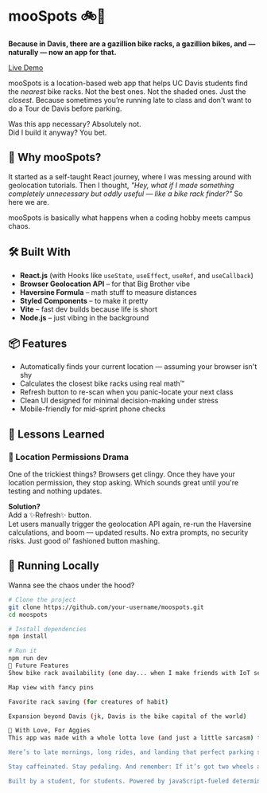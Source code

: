 # mooSpots 🚲📍

**Because in Davis, there are a gazillion bike racks, a gazillion bikes, and — naturally — now an app for that.**

[Live Demo](https://moospots.vercel.app)

mooSpots is a location-based web app that helps UC Davis students find the *nearest* bike racks. Not the best ones. Not the shaded ones. Just the *closest*. Because sometimes you’re running late to class and don't want to do a Tour de Davis before parking.

Was this app necessary? Absolutely not.  
Did I build it anyway? You bet.

## 🤔 Why mooSpots?

It started as a self-taught React journey, where I was messing around with geolocation tutorials. Then I thought, *"Hey, what if I made something completely unnecessary but oddly useful — like a bike rack finder?"* So here we are.

mooSpots is basically what happens when a coding hobby meets campus chaos.

## 🛠️ Built With

- **React.js** (with Hooks like `useState`, `useEffect`, `useRef`, and `useCallback`)
- **Browser Geolocation API** – for that Big Brother vibe
- **Haversine Formula** – math stuff to measure distances
- **Styled Components** – to make it pretty
- **Vite** – fast dev builds because life is short
- **Node.js** – just vibing in the background

## 📦 Features

- Automatically finds your current location — assuming your browser isn't shy
- Calculates the closest bike racks using real math™
- Refresh button to re-scan when you panic-locate your next class
- Clean UI designed for minimal decision-making under stress
- Mobile-friendly for mid-sprint phone checks

## 🧠 Lessons Learned

### 🚫 Location Permissions Drama

One of the trickiest things? Browsers get clingy. Once they have your location permission, they stop asking. Which sounds great until you're testing and nothing updates.

**Solution?**  
Add a ✨Refresh✨ button.  
Let users manually trigger the geolocation API again, re-run the Haversine calculations, and boom — updated results. No extra prompts, no security risks. Just good ol' fashioned button mashing.

## 🧪 Running Locally

Wanna see the chaos under the hood?

```bash
# Clone the project
git clone https://github.com/your-username/moospots.git
cd moospots

# Install dependencies
npm install

# Run it
npm run dev
🔮 Future Features
Show bike rack availability (one day... when I make friends with IoT sensors)

Map view with fancy pins

Favorite rack saving (for creatures of habit)

Expansion beyond Davis (jk, Davis is the bike capital of the world)

💙 With Love, For Aggies
This app was made with a whole lotta love (and just a little sarcasm) for the UC Davis community. Because let’s be honest — between navigating construction, cows, and overdue essays — finding a bike rack shouldn't be a crisis.

Here’s to late mornings, long rides, and landing that perfect parking spot two feet from your lecture hall.

Stay caffeinated. Stay pedaling. And remember: If it’s got two wheels and a bell, it belongs in Davis.

Built by a student, for students. Powered by javaScript-fueled determination, a borderline unhealthy love of React and a passionate hatred for CSS.
